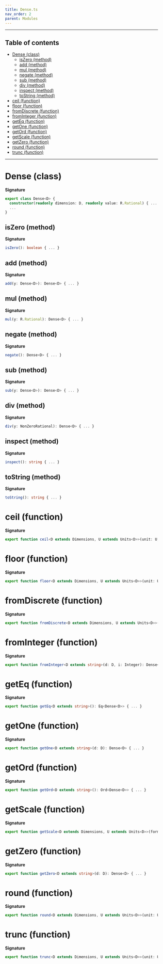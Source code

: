 ```yaml
---
title: Dense.ts
nav_order: 2
parent: Modules
---
```


---

<h2 class="text-delta">Table of contents</h2>

- [Dense (class)](#dense-class)
  - [isZero (method)](#iszero-method)
  - [add (method)](#add-method)
  - [mul (method)](#mul-method)
  - [negate (method)](#negate-method)
  - [sub (method)](#sub-method)
  - [div (method)](#div-method)
  - [inspect (method)](#inspect-method)
  - [toString (method)](#tostring-method)
- [ceil (function)](#ceil-function)
- [floor (function)](#floor-function)
- [fromDiscrete (function)](#fromdiscrete-function)
- [fromInteger (function)](#frominteger-function)
- [getEq (function)](#geteq-function)
- [getOne (function)](#getone-function)
- [getOrd (function)](#getord-function)
- [getScale (function)](#getscale-function)
- [getZero (function)](#getzero-function)
- [round (function)](#round-function)
- [trunc (function)](#trunc-function)

---

# Dense (class)

**Signature**

```ts
export class Dense<D> {
  constructor(readonly dimension: D, readonly value: R.Rational) { ... }
  ...
}
```

## isZero (method)

**Signature**

```ts
isZero(): boolean { ... }
```

## add (method)

**Signature**

```ts
add(y: Dense<D>): Dense<D> { ... }
```

## mul (method)

**Signature**

```ts
mul(y: R.Rational): Dense<D> { ... }
```

## negate (method)

**Signature**

```ts
negate(): Dense<D> { ... }
```

## sub (method)

**Signature**

```ts
sub(y: Dense<D>): Dense<D> { ... }
```

## div (method)

**Signature**

```ts
div(y: NonZeroRational): Dense<D> { ... }
```

## inspect (method)

**Signature**

```ts
inspect(): string { ... }
```

## toString (method)

**Signature**

```ts
toString(): string { ... }
```

# ceil (function)

**Signature**

```ts
export function ceil<D extends Dimensions, U extends Units<D>>(unit: U, d: Dense<D>): [Discrete<D, U>, Dense<D>] { ... }
```

# floor (function)

**Signature**

```ts
export function floor<D extends Dimensions, U extends Units<D>>(unit: U, d: Dense<D>): [Discrete<D, U>, Dense<D>] { ... }
```

# fromDiscrete (function)

**Signature**

```ts
export function fromDiscrete<D extends Dimensions, U extends Units<D>>(d: Discrete<D, U>): Dense<D> { ... }
```

# fromInteger (function)

**Signature**

```ts
export function fromInteger<D extends string>(d: D, i: Integer): Dense<D> { ... }
```

# getEq (function)

**Signature**

```ts
export function getEq<D extends string>(): Eq<Dense<D>> { ... }
```

# getOne (function)

**Signature**

```ts
export function getOne<D extends string>(d: D): Dense<D> { ... }
```

# getOrd (function)

**Signature**

```ts
export function getOrd<D extends string>(): Ord<Dense<D>> { ... }
```

# getScale (function)

**Signature**

```ts
export function getScale<D extends Dimensions, U extends Units<D>>(format: Format<D, U>): PositiveRational { ... }
```

# getZero (function)

**Signature**

```ts
export function getZero<D extends string>(d: D): Dense<D> { ... }
```

# round (function)

**Signature**

```ts
export function round<D extends Dimensions, U extends Units<D>>(unit: U, d: Dense<D>): [Discrete<D, U>, Dense<D>] { ... }
```

# trunc (function)

**Signature**

```ts
export function trunc<D extends Dimensions, U extends Units<D>>(unit: U, d: Dense<D>): [Discrete<D, U>, Dense<D>] { ... }
```
